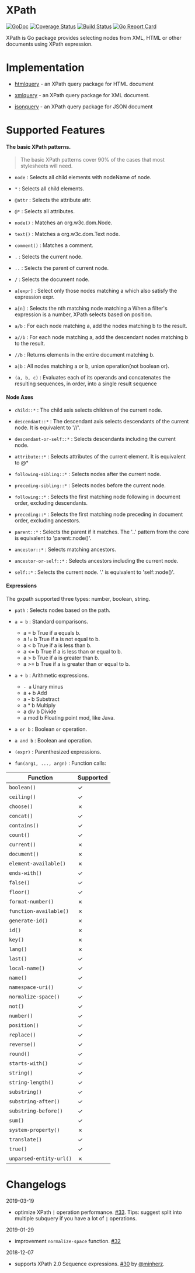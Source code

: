 XPath
====
[![GoDoc](https://godoc.org/github.com/antchfx/xpath?status.svg)](https://godoc.org/github.com/antchfx/xpath)
[![Coverage Status](https://coveralls.io/repos/github/antchfx/xpath/badge.svg?branch=master)](https://coveralls.io/github/antchfx/xpath?branch=master)
[![Build Status](https://travis-ci.org/antchfx/xpath.svg?branch=master)](https://travis-ci.org/antchfx/xpath)
[![Go Report Card](https://goreportcard.com/badge/github.com/antchfx/xpath)](https://goreportcard.com/report/github.com/antchfx/xpath)

XPath is Go package provides selecting nodes from XML, HTML or other documents using XPath expression.

Implementation
===

- [htmlquery](https://github.com/antchfx/htmlquery) - an XPath query package for HTML document

- [xmlquery](https://github.com/antchfx/xmlquery) - an XPath query package for XML document.

- [jsonquery](https://github.com/antchfx/jsonquery) - an XPath query package for JSON document

Supported Features
===

#### The basic XPath patterns.

> The basic XPath patterns cover 90% of the cases that most stylesheets will need.

- `node` : Selects all child elements with nodeName of node.

- `*` : Selects all child elements.

- `@attr` : Selects the attribute attr.

- `@*` : Selects all attributes.

- `node()` : Matches an org.w3c.dom.Node.

- `text()` : Matches a org.w3c.dom.Text node.

- `comment()` : Matches a comment.

- `.` : Selects the current node.

- `..` : Selects the parent of current node.

- `/` : Selects the document node.

- `a[expr]` : Select only those nodes matching a which also satisfy the expression expr.

- `a[n]` : Selects the nth matching node matching a When a filter's expression is a number, XPath selects based on position.

- `a/b` : For each node matching a, add the nodes matching b to the result.

- `a//b` : For each node matching a, add the descendant nodes matching b to the result. 

- `//b` : Returns elements in the entire document matching b.

- `a|b` : All nodes matching a or b, union operation(not boolean or).

- `(a, b, c)` : Evaluates each of its operands and concatenates the resulting sequences, in order, into a single result sequence


#### Node Axes 

- `child::*` : The child axis selects children of the current node.

- `descendant::*` : The descendant axis selects descendants of the current node. It is equivalent to '//'.

- `descendant-or-self::*` : Selects descendants including the current node.

- `attribute::*` : Selects attributes of the current element. It is equivalent to @*

- `following-sibling::*` : Selects nodes after the current node.

- `preceding-sibling::*` : Selects nodes before the current node.

- `following::*` : Selects the first matching node following in document order, excluding descendants. 

- `preceding::*` : Selects the first matching node preceding in document order, excluding ancestors. 

- `parent::*` : Selects the parent if it matches. The '..' pattern from the core is equivalent to 'parent::node()'.

- `ancestor::*` : Selects matching ancestors.

- `ancestor-or-self::*` : Selects ancestors including the current node.

- `self::*` : Selects the current node. '.' is equivalent to 'self::node()'.

#### Expressions

 The gxpath supported three types: number, boolean, string.

- `path` : Selects nodes based on the path.

- `a = b` : Standard comparisons.

    * a = b	    True if a equals b.
    * a != b	True if a is not equal to b.
    * a < b	    True if a is less than b.
    * a <= b	True if a is less than or equal to b.
    * a > b	    True if a is greater than b.
    * a >= b	True if a is greater than or equal to b.

- `a + b` : Arithmetic expressions.

    * `- a`	Unary minus
    * a + b	Add
    * a - b	Substract
    * a * b	Multiply
    * a div b	Divide
    * a mod b	Floating point mod, like Java.

- `a or b` : Boolean `or` operation.

- `a and b` : Boolean `and` operation.

- `(expr)` : Parenthesized expressions.

- `fun(arg1, ..., argn)` : Function calls:

| Function | Supported |
| --- | --- |
`boolean()`| ✓ |
`ceiling()`| ✓ |
`choose()`| ✗ |
`concat()`| ✓ |
`contains()`| ✓ |
`count()`| ✓ |
`current()`| ✗ |
`document()`| ✗ |
`element-available()`| ✗ |
`ends-with()`| ✓ |
`false()`| ✓ |
`floor()`| ✓ |
`format-number()`| ✗ |
`function-available()`| ✗ |
`generate-id()`| ✗ |
`id()`| ✗ |
`key()`| ✗ |
`lang()`| ✗ |
`last()`| ✓ |
`local-name()`| ✓ |
`name()`| ✓ |
`namespace-uri()`| ✓ |
`normalize-space()`| ✓ |
`not()`| ✓ |
`number()`| ✓ |
`position()`| ✓ |
`replace()`| ✓ |
`reverse()`| ✓ |
`round()`| ✓ |
`starts-with()`| ✓ |
`string()`| ✓ |
`string-length()`| ✓ |
`substring()`| ✓ |
`substring-after()`| ✓ |
`substring-before()`| ✓ |
`sum()`| ✓ |
`system-property()`| ✗ |
`translate()`| ✓ |
`true()`| ✓ |
`unparsed-entity-url()` | ✗ |

Changelogs
===

2019-03-19 
- optimize XPath `|` operation performance. [#33](https://github.com/antchfx/xpath/issues/33). Tips: suggest split into multiple subquery if you have a lot of `|` operations.

2019-01-29
-  improvement `normalize-space` function. [#32](https://github.com/antchfx/xpath/issues/32)

2018-12-07
-  supports XPath 2.0 Sequence expressions. [#30](https://github.com/antchfx/xpath/pull/30) by [@minherz](https://github.com/minherz).